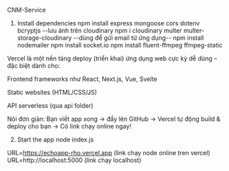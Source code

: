 CNM-Service
1. Install dependencies
npm install express mongoose cors dotenv bcryptjs 
--lưu ảnh trên cloudinary
npm i cloudinary multer multer-storage-cloudinary
 --dùng để gửi email từ ứng dụng--
npm install nodemailer
npm install socket.io
npm install fluent-ffmpeg ffmpeg-static





Vercel là một nền tảng deploy (triển khai) ứng dụng web cực kỳ dễ dùng – đặc biệt dành cho:

Frontend frameworks như React, Next.js, Vue, Svelte

Static websites (HTML/CSS/JS)

API serverless (qua api folder)

Nói đơn giản: Bạn viết app xong → đẩy lên GitHub → Vercel tự động build & deploy cho bạn → Có link chạy online ngay!





2. Start the app
node index.js

URL=https://echoapp-rho.vercel.app (link chạy node online tren vercel)
URL=http://localhost:5000 (link chạy localhost)






